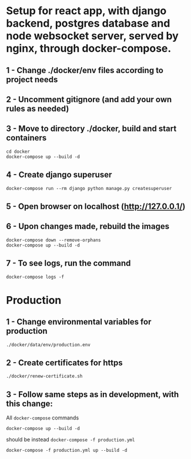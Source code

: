 # Setup for react app, with django backend, postgres database and node websocket server, served by nginx, through docker-compose.

## 1 - Change ./docker/env files according to project needs

## 2 - Uncomment gitignore (and add your own rules as needed)

## 3 - Move to directory ./docker, build and start containers

```
cd docker
docker-compose up --build -d
```

## 4 - Create django superuser

```
docker-compose run --rm django python manage.py createsuperuser
```

## 5 - Open browser on localhost (http://127.0.0.1/)

## 6 - Upon changes made, rebuild the images

```
docker-compose down --remove-orphans
docker-compose up --build -d
```

## 7 - To see logs, run the command

```
docker-compose logs -f
```

# Production

## 1 - Change environmental variables for production

```
./docker/data/env/production.env
```

## 2 - Create certificates for https

```
./docker/renew-certificate.sh
```

## 3 - Follow same steps as in development, with this change:

All `docker-compose` commands

```
docker-compose up --build -d
```

should be instead `docker-compose -f production.yml`

```
docker-compose -f production.yml up --build -d
```
